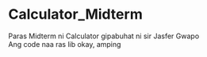 # Calculator_Midterm
Paras Midterm ni Calculator gipabuhat ni sir Jasfer Gwapo <br>
Ang code naa ras lib okay, amping
